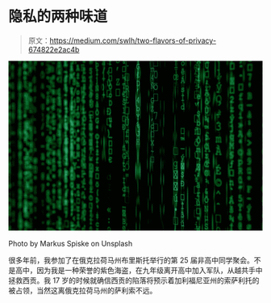 # 隐私的两种味道

> 原文：<https://medium.com/swlh/two-flavors-of-privacy-674822e2ac4b>

![](img/6c670c23d968bd99cc0132f9ec70cb16.png)

Photo by Markus Spiske on Unsplash

很多年前，我参加了在俄克拉荷马州布里斯托举行的第 25 届非高中同学聚会。不是高中，因为我是一种荣誉的紫色海盗，在九年级离开高中加入军队，从越共手中拯救西贡。我 17 岁的时候就确信西贡的陷落将预示着加利福尼亚州的索萨利托的被占领，当然这离俄克拉荷马州的萨利索不远。